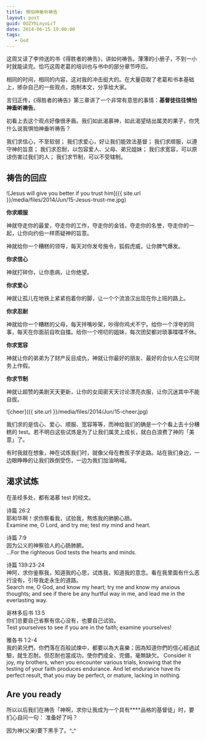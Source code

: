 ```yaml
---
title: 惧怕神垂听祷告
layout: post
guid: 0OZYhLnyoLcT
date: 2014-06-15 19:00:00
tags:
   - God
---
```


这周又读了李帅送的书《得胜者的祷告》，讲如何祷告。薄薄的小册子，不到一小时就能读完。恰巧这周老葛的培训也与书中的部分章节呼应。

相同的时间，相同的内容，这对我的冲击挺大的。在大量窃取了老葛和书本基础上，掺杂自己的一些观点，炮制本文，分享给大家。

言归正传，《得胜者的祷告》第三章讲了一个非常有意思的事情：**基督徒往往惧怕神垂听祷告**。

初看上去这个观点好像很矛盾。我们如此渴慕神，如此渴望结出属灵的果子，你凭什么说我惧怕神垂听祷告？

我们求信心，不至软弱；
我们求爱心，好让我们能效法基督；
我们求顺服，以遵守神的旨意；
我们求忍耐，以包容爱人、父母、弟兄姐妹；
我们求宽容，可以原谅伤害过我们的人；
我们求节制，可以不受辖制。


## 祷告的回应

![Jesus will give you better if you trust him]({{ site.url }}/media/files/2014/Jun/15-Jesus-trust-me.jpg)

**你求顺服**

神就夺走你的最爱，夺走你的工作，夺走你的金钱，夺走你的名誉，夺走你的一起，让你向约伯一样质疑神的旨意。

神就给你一个糟糕的领导，每天对你发号施令，狐假虎威，让你脾气爆发。

**你求信心**

神就打碎你，让你患病，让你绝望。

**你求爱心**

神就让孤儿在地铁上紧紧抱着你的脚，让一个个流浪汉出现在你上班的路上。

**你求忍耐**

神就给你一个糟糕的父母，每天拌嘴吵架，吵得你鸡犬不宁。给你一个浮夸的同事，每天在你面前自吹自擂。给你一个唠叨的姐妹，每次团契都对琐事喋喋不休。

**你求宽容**

神就让你的弟弟为了财产反目成仇，神就让你最好的朋友、最好的合伙人在公司财务上作假。

**你求节制**

神就让超赞的美剧天天更新，让你的女闺密天天讨论漂亮衣服，让你沉迷其中不能自拔。


![cheer]({{ site.url }}/media/files/2014/Jun/15-cheer.jpg)

我们求的是信心、爱心、顺服、宽容等等，而神给我们的确是一个个看上去十分糟糕的 test。若不明白这些试炼是为了让我们属灵上成长，就白白浪费了神的「美意」了。

有时我就在想象，神在试炼我们时，就像父母在教孩子学走路。站在我们身边，一边眼睁睁的让我们跌倒受伤，一边为我们加油呐喊。


## 渴求试炼

在圣经多处，都有渴慕 test 的经文。

诗篇 26:2   
耶和华啊！求你察看我，试验我，熬炼我的肺腑心肠。    
Examine me, O Lord, and try me; test my mind and heart. 


诗篇 7:9   
因为公义的神察验人的心肠肺腑。  
...For the righteous God tests the hearts and minds.


诗篇 139:23-24  
神阿，求你鉴察我，知道我的心思，试炼我，知道我的意念。看在我里面有什么恶行没有，引导我走永生的道路。  
Search me, O God, and know my heart; try me and know my anxious thoughts; and see if there be any hurtful way in me, and lead me in the everlasting way.


哥林多后书 13:5   
你们总要自己省察有信心没有，也要自己试验。  
Test yourselves to see if you are in the faith; examine yourselves!

雅各书 1:2-4  
我的弟兄們，你們落在百般試煉中，都要以為大喜樂；因為知道你們的信心經過試驗，就生忍耐。但忍耐也當成功，使你們成全、完備，毫無缺欠。
Consider it joy, my brothers, when you encounter various trials, knowing that the testing of your faith produces endurance. And let endurance have its perfect result, that you may be perfect, or mature, lacking in nothing.


## Are you ready

所以以后我们在祷告「神啊，求你让我成为一个具有****品格的基督徒」时，要扪心自问一句： 准备好了吗？

因为神(父亲)要下黑手了。^_^